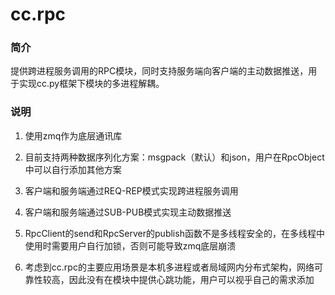 # cc.rpc

### 简介

提供跨进程服务调用的RPC模块，同时支持服务端向客户端的主动数据推送，用于实现cc.py框架下模块的多进程解耦。

### 说明

1. 使用zmq作为底层通讯库

2. 目前支持两种数据序列化方案：msgpack（默认）和json，用户在RpcObject中可以自行添加其他方案

3. 客户端和服务端通过REQ-REP模式实现跨进程服务调用

4. 客户端和服务端通过SUB-PUB模式实现主动数据推送

5. RpcClient的send和RpcServer的publish函数不是多线程安全的，在多线程中使用时需要用户自行加锁，否则可能导致zmq底层崩溃

6. 考虑到cc.rpc的主要应用场景是本机多进程或者局域网内分布式架构，网络可靠性较高，因此没有在模块中提供心跳功能，用户可以视乎自己的需求添加
